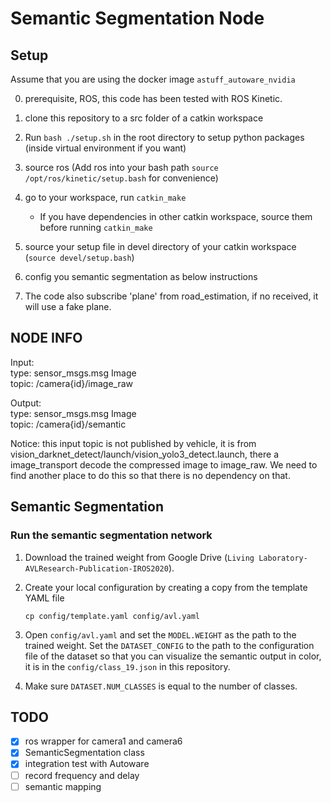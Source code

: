 # Semantic Segmentation Node

## Setup

Assume that you are using the docker image `astuff_autoware_nvidia` 

0. prerequisite, ROS, this code has been tested with ROS Kinetic.

1. clone this repository to a src folder of a catkin workspace

2. Run `bash ./setup.sh` in the root directory to setup python packages (inside virtual environment if you want)

3. source ros (Add ros into your bash path `source /opt/ros/kinetic/setup.bash` for convenience)

4. go to your workspace, run `catkin_make`
   - If you have dependencies in other catkin workspace, source them before running `catkin_make`

5. source your setup file in devel directory of your catkin workspace (`source devel/setup.bash`)

6. config you semantic segmentation as below instructions

7. The code also subscribe 'plane' from road_estimation, if no received, it will use a fake plane.

## NODE INFO

Input: \
type: sensor_msgs.msg Image \
topic: /camera{id}/image_raw

Output: \
type: sensor_msgs.msg Image \
topic: /camera{id}/semantic

Notice: this input topic is not published by vehicle, it is from vision_darknet_detect/launch/vision_yolo3_detect.launch, there a image_transport decode the compressed image to image_raw. We need to find another place to do this so that there is no dependency on that.

## Semantic Segmentation

### Run the semantic segmentation network

1. Download the trained weight from Google Drive (`Living Laboratory-AVLResearch-Publication-IROS2020`). 

2. Create your local configuration by creating a copy from the template YAML file

   ```
   cp config/template.yaml config/avl.yaml
   ```

3. Open `config/avl.yaml` and set the `MODEL.WEIGHT` as the path to the trained weight. Set the `DATASET_CONFIG` to the path to the configuration file of the dataset so that you can visualize the semantic output in color, it is in the `config/class_19.json` in this repository.  

4. Make sure `DATASET.NUM_CLASSES` is equal to the number of classes. 


## TODO

- [x] ros wrapper for camera1 and camera6
- [x] SemanticSegmentation class
- [x] integration test with Autoware
- [ ] record frequency and delay
- [ ] semantic mapping
